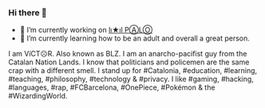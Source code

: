 ### Hi there 👋

- 🔭 I’m currently working on [lı★ıl PⒶLⓄ](https://github.com/mantekillah/palo)
- 🌱 I’m currently learning how to be an adult and overall a great person.

I am VíCT☹R. Also known as BLZ. I am an anarcho-pacifist guy from the Catalan Nation Lands. I know that politicians and policemen are the same crap with a different smell. I stand up for #Catalonia, #education, #learning, #teaching, #philosophy, #technology & #privacy. I like #gaming, #hacking, #languages, #rap, #FCBarcelona, #OnePiece, #Pokémon & the #WizardingWorld.
